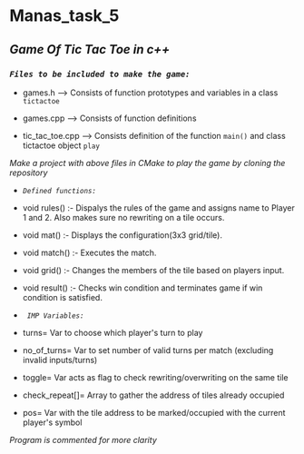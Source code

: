 # Manas_task_5

## *Game Of Tic Tac Toe in c++* 

### _`Files to be included to make the game:`_

* games.h --> Consists of function prototypes and variables in a class `tictactoe`

* games.cpp --> Consists of function definitions

* tic_tac_toe.cpp --> Consists definition of the function `main()` and class tictactoe object `play`

_Make a project with above files in CMake to play the game by cloning the repository_


- _`Defined functions:`_

* void rules()    :- Dispalys the rules of the game and assigns name to Player 1 and 2. Also makes sure no rewriting on a tile occurs.

* void mat()      :- Displays the configuration(3x3 grid/tile).

* void match()    :- Executes the match.

* void grid()     :- Changes the members of the tile based on players input.

* void result()   :- Checks win condition and terminates game if win condition is satisfied.


- _` IMP Variables:`_

* turns=             Var to choose which player's turn to play

* no_of_turns=       Var to set number of valid turns per match (excluding invalid inputs/turns)

* toggle=            Var acts as flag to check rewriting/overwriting on the same tile 

* check_repeat[]=    Array to gather the address of tiles already occupied

* pos=               Var with the tile address to be marked/occupied with the current player's symbol

*Program is commented for more clarity*
